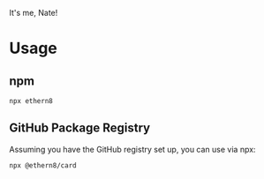 It's me, Nate!

# Usage

## npm
```
npx ethern8
```

## GitHub Package Registry
Assuming you have the GitHub registry set up, you can use via npx:
```
npx @ethern8/card
```

